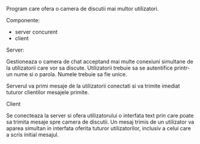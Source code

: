 Program care ofera o camera de discutii mai multor utilizatori.

Componente:
  - server concurent
  - client

Server:

Gestioneaza o camera de chat acceptand mai multe conexiuni simultane de la
utilizatorii care vor sa discute. Utilizatorii trebuie sa se autentifice
printr-un nume si o parola. Numele trebuie sa fie unice.

Serverul va primi mesaje de la utilizatorii conectati si va trimite imediat
tuturor clientilor mesajele primite.

Client

Se conecteaza la server si ofera utilizatorului o interfata text prin care
poate sa trimita mesaje spre camera de discutii. Un mesaj trimis de
un utilizator va aparea simultan in interfata oferita tuturor 
utilizatorilor, inclusiv a celui care a scris initial mesajul.
